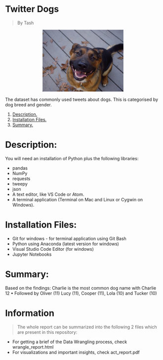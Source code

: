 # Twitter Dogs
>By Tash


<p align="center">
<img max-height=200 height=200 src="https://github.com/ciph3rwoman/Twitter-Dogs/blob/master/dog.PNG"/>
</p>

The dataset has commonly used tweets about dogs. This is categorised by dog breed and gender. 

1. [ Description. ](#desc)
2. [ Installation Files. ](#usage)
3. [ Summary. ](#files)


# Description:
<a name="desc"></a>
You will need an installation of Python
plus the following libraries:

* pandas
* NumPy
* requests
* tweepy
* json
* A text editor, like VS Code or Atom.
* A terminal application (Terminal on Mac and Linux or Cygwin on Windows).

# Installation Files:
<a name="usage"></a>
* Git for windows - for terminal application using Git Bash
* Python using Anaconda (latest version for windows)
* Visual Studio Code Editor (for windows)
* Jupyter Notebooks 

# Summary:

Based on the findings:
Charlie is the most common dog name with Charlie 12
• Followed by Oliver (11) Lucy (11), Cooper (11), Lola (10) and Tucker (10)

# Information
<a name="files"></a>
>The whole report can be summarized into the following 2 files which are present in this repository:

* For getting a brief of the Data Wrangling process, check wrangle_report.html
* For visualizations and important insights, check act_report.pdf



